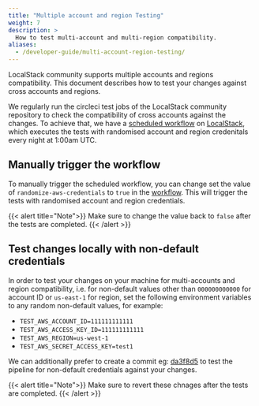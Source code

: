 ```yaml
---
title: "Multiple account and region Testing"
weight: 7
description: >
  How to test multi-account and multi-region compatibility.
aliases:
  - /developer-guide/multi-account-region-testing/
---
```


LocalStack community supports multiple accounts and regions compatibility. This document describes how to test your changes against cross accounts and regions.

We regularly run the circleci test jobs of the LocalStack community repository to check the compatibility of cross accounts against the changes. To achieve that, we have a [scheduled workflow](https://github.com/localstack/localstack/blob/master/.circleci/config.yml) on [LocalStack](https://github.com/localstack/localstack), which executes the tests with randomised account and region credenitals every night at 1:00am UTC.

## Manually trigger the workflow

To manually trigger the scheduled workflow, you can change set the value of `randomize-aws-credentials` to `true` in the [workflow](https://github.com/localstack/localstack/blob/master/.circleci/config.yml#L13). This will trigger the tests with randomised account and region credentials.

{{< alert title="Note">}}
Make sure to change the value back to `false` after the tests are completed. 
{{< /alert >}}

## Test changes locally with non-default credentials

In order to test your changes on your machine for multi-accounts and region compatibility, i.e. for non-default values other than `000000000000` for account ID or `us-east-1` for region, set the following environment variables to any random non-default values, for example:  

- `TEST_AWS_ACCOUNT_ID=111111111111`
- `TEST_AWS_ACCESS_KEY_ID=111111111111`
- `TEST_AWS_REGION=us-west-1`
- `TEST_AWS_SECRET_ACCESS_KEY=test1`

We can additionally prefer to create a commit eg: [da3f8d5](https://github.com/localstack/localstack/pull/9751/commits/da3f8d5f2328adb7c5c025722994fea4433c08ba) to test the pipeline for non-default credentials against your changes.

{{< alert title="Note">}}
Make sure to revert these chnages after the tests are completed. 
{{< /alert >}}
